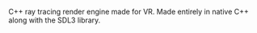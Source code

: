 C++ ray tracing render engine made for VR. 
Made entirely in native C++ along with the SDL3 library.
